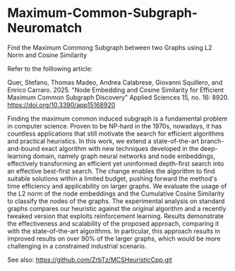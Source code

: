 # Maximum-Common-Subgraph-Neuromatch
Find the Maximum Commong Subgraph between two Graphs using L2 Norm and Cosine Similarity

Refer to the folllowing article:

Quer, Stefano, Thomas Madeo, Andrea Calabrese, Giovanni Squillero, and Enrico Carraro. 2025. "Node Embedding and Cosine Similarity for Efficient Maximum Common Subgraph Discovery" Applied Sciences 15, no. 16: 8920. https://doi.org/10.3390/app15168920

Finding the maximum common induced subgraph is a fundamental problem in computer science. Proven to be NP-hard in the 1970s, nowadays, it has countless applications that still motivate the search for efficient algorithms and practical heuristics. In this work, we extend a state-of-the-art branch-and-bound exact algorithm with new techniques developed in the deep-learning domain, namely graph neural networks and node embeddings, effectively transforming an efficient yet uninformed depth-first search into an effective best-first search. The change enables the algorithm to find suitable solutions within a limited budget, pushing forward the method's time efficiency and applicability on larger graphs. We evaluate the usage of the L2 norm of the node embeddings and the Cumulative Cosine Similarity to classify the nodes of the graphs. The experimental analysis on standard graphs compares our heuristic against the original algorithm and a recently tweaked version that exploits reinforcement learning. Results demonstrate the effectiveness and scalability of the proposed approach, comparing it with the state-of-the-art algorithms. In particular, this approach results in improved results on over 90% of the larger graphs, which would be more challenging in a constrained industrial scenario.

See also:
https://github.com/ZrbTz/MCSHeuristicCpp.git
